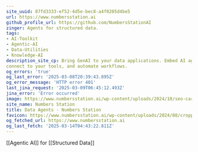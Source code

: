 ```yaml
---
site_uuid: 87fd3333-ef52-4d5e-bec8-a4f0205d4be5
url: https://www.numbersstation.ai
github_profile_url: https://github.com/NumbersStationAI
zinger: Agents for structured data.
tags:
- AI-Toolkit
- Agentic-AI
- Data-Utilities
- Knowledge-AI
description_site_cp: Bring GenAI to your data applications. Embed AI agents that analyze data,
connect to your tools, and automate workflows.
og_errors: 'true'
og_last_error: '2025-03-08T20:39:43.895Z'
og_error_message: 'HTTP error 401'
last_jina_request: '2025-03-09T06:45:12.493Z'
jina_error: 'Error occurred'
image: https://www.numbersstation.ai/wp-content/uploads/2024/10/seo-card.png
site_name: Numbers Station
title: Data Agents - Numbers Station
favicon: https://www.numbersstation.ai/wp-content/uploads/2024/08/cropped-logo-3-192x192.png
og_fetched_url: https://www.numbersstation.ai
og_last_fetch: '2025-03-14T04:43:22.811Z'
---
```

[[Agentic AI]] for [[Structured Data]]
